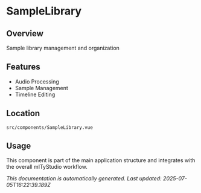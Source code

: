 # SampleLibrary

## Overview

Sample library management and organization

## Features

- Audio Processing
- Sample Management
- Timeline Editing

## Location

`src/components/SampleLibrary.vue`

## Usage

This component is part of the main application structure and integrates with the overall mITyStudio workflow.

*This documentation is automatically generated. Last updated: 2025-07-05T16:22:39.189Z*
